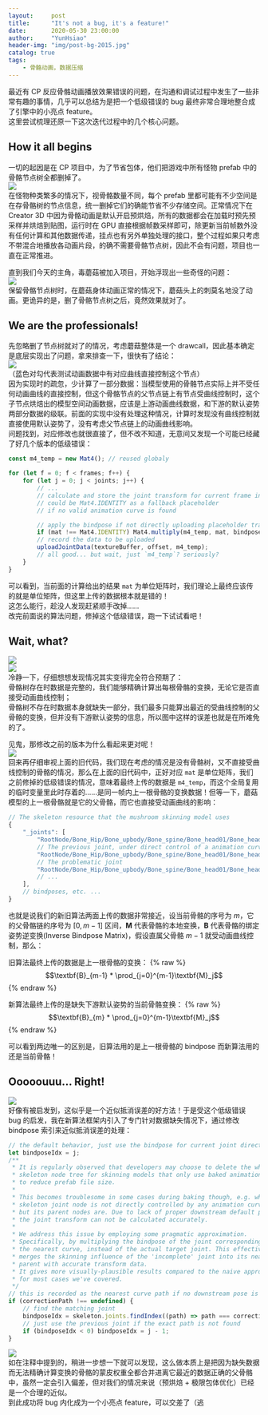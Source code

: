 ```yaml
---
layout:     post
title:      "It's not a bug, it's a feature!"
date:       2020-05-30 23:00:00
author:     "YunHsiao"
header-img: "img/post-bg-2015.jpg"
catalog: true
tags:
    - 骨骼动画，数据压缩
---
```


最近有 CP 反应骨骼动画播放效果错误的问题，在沟通和调试过程中发生了一些非常有趣的事情，几乎可以总结为是把一个低级错误的 bug 最终非常合理地整合成了引擎中的小亮点 feature。<br>
这里尝试梳理还原一下这次迭代过程中的几个核心问题。

## How it all begins
一切的起因是在 CP 项目中，为了节省包体，他们把游戏中所有怪物 prefab 中的骨骼节点树全都删掉了。<br>
![](/img/in-post/skeletal-animation-bug/skeleton-nodes.png)<br>
在怪物种类繁多的情况下，视骨骼数量不同，每个 prefab 里都可能有不少空间是在存骨骼树的节点信息，统一删掉它们的确能节省不少存储空间。正常情况下在 Creator 3D 中因为骨骼动画是默认开启预烘焙，所有的数据都会在加载时预先预采样并烘焙到贴图，运行时在 GPU 直接根据帧数采样即可，除更新当前帧数外没有任何计算和其他数据传递，挂点也有另外单独处理的接口，整个过程如果只考虑不带混合地播放各动画片段，的确不需要骨骼节点树，因此不会有问题，项目也一直在正常推进。

直到我们今天的主角，毒蘑菇被加入项目，开始浮现出一些奇怪的问题：<br>
![](/img/in-post/skeletal-animation-bug/mushroom.gif)<br>
保留骨骼节点树时，在蘑菇身体动画正常的情况下，蘑菇头上的刺莫名地没了动画。更诡异的是，删了骨骼节点树之后，竟然效果就对了。

## We are the professionals!
先忽略删了节点树就对了的情况，考虑蘑菇整体是一个 drawcall，因此基本确定是底层实现出了问题，拿来排查一下，很快有了结论：<br>
![](/img/in-post/skeletal-animation-bug/downstream-pose.png)<br>
（蓝色对勾代表测试动画数据中有对应曲线直接控制这个节点）<br>
因为实现时的疏忽，少计算了一部分数据：当模型使用的骨骼节点实际上并不受任何动画曲线的直接控制，但这个骨骼节点的父节点链上有节点受曲线控制时，这个子节点烘焙出的模型空间动画数据，应该是上游动画曲线数据，和下游的默认姿势两部分数据的级联。前面的实现中没有处理这种情况，计算时发现没有曲线控制就直接使用默认姿势了，没有考虑父节点链上的动画曲线影响。<br>
问题找到，对应修改也就很直接了，但不改不知道，无意间又发现一个可能已经藏了好几个版本的低级错误：
```js
const m4_temp = new Mat4(); // reused globaly

for (let f = 0; f < frames; f++) {
    for (let j = 0; j < joints; j++) {
        // ...
        // calculate and store the joint transform for current frame in `mat`
        // could be Mat4.IDENTITY as a fallback placeholder
        // if no valid animation curve is found

        // apply the bindpose if not directly uploading placeholder transform
        if (mat !== Mat4.IDENTITY) Mat4.multiply(m4_temp, mat, bindposes[j]);
        // record the data to be uploaded
        uploadJointData(textureBuffer, offset, m4_temp);
        // all good... but wait, just `m4_temp`? seriously?
    }
}
```
可以看到，当前面的计算给出的结果 `mat` 为单位矩阵时，我们理论上最终应该传的就是单位矩阵，但这里上传的数据根本就是错的！<br>
这怎么能行，趁没人发现赶紧顺手改掉……<br>
改完前面说的算法问题，修掉这个低级错误，跑一下试试看吧！<br>

## Wait, what?
![](/img/in-post/skeletal-animation-bug/missing-data-error.gif)<br>
![](/img/in-post/skeletal-animation-bug/be-cool.jpg)<br>
冷静一下，仔细想想发现情况其实变得完全符合预期了：<br>
骨骼树存在时数据是完整的，我们能够精确计算出每根骨骼的变换，无论它是否直接受动画曲线控制；<br>
骨骼树不存在时数据本身就缺失一部分，我们最多只能算出最近的受曲线控制的父骨骼的变换，但并没有下游默认姿势的信息，所以图中这样的误差也就是在所难免的了。

见鬼，那修改之前的版本为什么看起来更对呢！<br>
![](/img/in-post/skeletal-animation-bug/why-is-it-working.png)<br>
回来再仔细审视上面的旧代码，我们现在考虑的情况是没有骨骼树，又不直接受曲线控制的骨骼的情况，那么在上面的旧代码中，正好对应 `mat` 是单位矩阵，我们之前修掉的低级错误的情况，意味着最终上传的数据是 `m4_temp`，而这个全局复用的临时变量里此时存着的……是同一帧内上一根骨骼的变换数据！但等一下，蘑菇模型的上一根骨骼就是它的父骨骼，而它也直接受动画曲线的影响：
```js
// The skeleton resource that the mushroom skinning model uses
{
    "_joints": [
        "RootNode/Bone_Hip/Bone_upbody/Bone_spine/Bone_head01/Bone_head02/Bone_head03",
        // The previous joint, under direct control of a animation curve
        "RootNode/Bone_Hip/Bone_upbody/Bone_spine/Bone_head01/Bone_head02",
        // The problematic joint
        "RootNode/Bone_Hip/Bone_upbody/Bone_spine/Bone_head01/Bone_head02/Bone_ci06", 
        // ...
    ],
    // bindposes, etc. ...
}
```
也就是说我们的新旧算法两面上传的数据非常接近，设当前骨骼的序号为 $m$，它的父骨骼链的序号为 $[0, m-1]$ 区间，$\textbf{M}$ 代表骨骼的本地变换，$\textbf{B}$ 代表骨骼的绑定姿势逆变换(Inverse Bindpose Matrix)，假设直属父骨骼 $m-1$ 就受动画曲线控制，那么：

旧算法最终上传的数据是上一根骨骼的变换：
{% raw %}
$$\textbf{B}_{m-1} * \prod_{j=0}^{m-1}\textbf{M}_j$$
{% endraw %}

新算法最终上传的是缺失下游默认姿势的当前骨骼变换：
{% raw %}
$$\textbf{B}_{m} * \prod_{j=0}^{m-1}\textbf{M}_j$$
{% endraw %}

可以看到两边唯一的区别是，旧算法用的是上一根骨骼的 bindpose 而新算法用的还是当前骨骼！

## Ooooouuu... Right!
![](/img/in-post/skeletal-animation-bug/strange-knowledge-increased.jpg)<br>
好像有被启发到，这似乎是一个近似抵消误差的好方法！于是受这个低级错误 bug 的启发，我在新算法框架内引入了专门针对数据缺失情况下，通过修改 bindpose 索引来近似抵消误差的处理：
```js
// the default behavior, just use the bindpose for current joint directly
let bindposeIdx = j;
/**
 * It is regularly observed that developers may choose to delete the whole
 * skeleton node tree for skinning models that only use baked animations,
 * to reduce prefab file size.
 *
 * This becomes troublesome in some cases during baking though, e.g. when a
 * skeleton joint node is not directly controlled by any animation curve,
 * but its parent nodes are. Due to lack of proper downstream default pose,
 * the joint transform can not be calculated accurately.
 *
 * We address this issue by employing some pragmatic approximation.
 * Specifically, by multiplying the bindpose of the joint corresponding to
 * the nearest curve, instead of the actual target joint. This effectively
 * merges the skinning influence of the 'incomplete' joint into its nearest
 * parent with accurate transform data.
 * It gives more visually-plausible results compared to the naive approach
 * for most cases we've covered.
 */
// this is recorded as the nearest curve path if no downstream pose is present
if (correctionPath !== undefined) {
    // find the matching joint
    bindposeIdx = skeleton.joints.findIndex((path) => path === correctionPath);
    // just use the previous joint if the exact path is not found
    if (bindposeIdx < 0) bindposeIdx = j - 1;
}
```
![](/img/in-post/skeletal-animation-bug/mission-accomplished.gif)<br>
如在注释中提到的，稍进一步想一下就可以发现，这么做本质上是把因为缺失数据而无法精确计算变换的骨骼的蒙皮权重全都合并进离它最近的数据正确的父骨骼中，虽然一定会引入偏差，但对我们的情况来说（预烘焙 + 极限包体优化）已经是一个合理的近似。<br>
到此成功将 bug 内化成为一个小亮点 feature，可以交差了（逃
